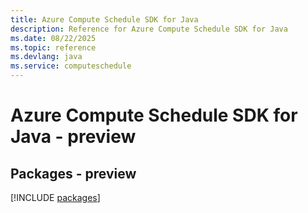 ```yaml
---
title: Azure Compute Schedule SDK for Java
description: Reference for Azure Compute Schedule SDK for Java
ms.date: 08/22/2025
ms.topic: reference
ms.devlang: java
ms.service: computeschedule
---
```

# Azure Compute Schedule SDK for Java - preview
## Packages - preview
[!INCLUDE [packages](compute-schedule-index.md)]